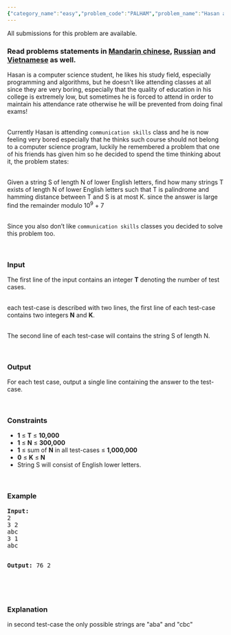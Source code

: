 ```yaml
---
{"category_name":"easy","problem_code":"PALHAM","problem_name":"Hasan and boring classes","languages_supported":{"0":"ADA","1":"ASM","2":"BASH","3":"BF","4":"C","5":"CAML","6":"CLOJ","7":"CLPS","8":"CPP 4.3.2","9":"CPP 6.3","10":"CPP14","11":"CS2","12":"D","13":"ERL","14":"FORT","15":"FS","16":"GO","17":"HASK","18":"ICK","19":"ICON","20":"JAVA","21":"JS","22":"LISP clisp","23":"LISP sbcl","24":"LUA","25":"NEM","26":"NICE","27":"NODEJS","28":"PAS fpc","29":"PAS gpc","30":"PERL","31":"PERL6","32":"PHP","33":"PIKE","34":"PRLG","35":"PYPY","36":"PYTH","37":"PYTH 3.5","38":"RUBY","39":"SCALA","40":"SCM chicken","41":"SCM guile","42":"SCM qobi","43":"ST","44":"TCL","45":"TEXT","46":"WSPC"},"max_timelimit":1,"source_sizelimit":50000,"problem_author":"kingofnumbers","problem_tester":"amrmahmoud","date_added":"26-05-2017","tags":{"0":"combinatorics","1":"cook88","2":"kingofnumbers","3":"kingofnumbers","4":"likecs","5":"medium"},"editorial_url":"https://discuss.codechef.com/problems/PALHAM","time":{"view_start_date":1511116200,"submit_start_date":1511116200,"visible_start_date":1511116200,"end_date":1735669800},"layout":"problem"}
---
```

<span class="solution-visible-txt">All submissions for this problem are available.</span><h3>Read problems statements in  <a target="_blank" 
href="http://www.codechef.com/download/translated/COOK88/mandarin/PALHAM.pdf">Mandarin chinese</a>, <a target="_blank" 
href="http://www.codechef.com/download/translated/COOK88/russian/PALHAM.pdf">Russian</a> and <a target="_blank" 
href="http://www.codechef.com/download/translated/COOK88/vietnamese/PALHAM.pdf">Vietnamese</a> as well.</h3>
<p>
Hasan is a computer science student, he likes his study field, especially programming and algorithms, but he doesn’t like attending classes at all since they are very boring, especially that the quality of education in his college is extremely low, but sometimes he is forced to attend in order to maintain his attendance rate otherwise he will be prevented from doing final exams!<br> <br>

Currently Hasan is attending `communication skills` class and he is now feeling very bored especially that he thinks such course should not belong to a computer science program, luckily he remembered a problem that one of his friends has given him so he decided to spend the time thinking about it, the problem states:<br><br>

Given a string S of length N of lower English letters, find how many strings T exists of length N of lower English letters such that T is palindrome and hamming distance between T and S is at most K. since the answer is large find the remainder modulo 10<sup>9</sup> + 7<br><br>

Since you also don’t like `communication skills` classes you decided to solve this problem too.


</p>
<p> </p>


<h3>Input</h3>
<p>The first line of the input contains an integer <b>T</b> denoting the number of test cases.<br><br>

each test-case is described with two lines, the first line of each test-case contains two integers <b>N</b> and <b>K</b>.<br><br>

The second line of each test-case will contains the string S of length N.</p>

<p> </p>

<h3>Output</h3>
<p>For each test case, output a single line containing the answer to the test-case.</p>

<p> </p>

<h3>Constraints</h3>
<ul>
<li><b>1</b> ≤ <b>T</b> ≤ <b>10,000</b></li>
<li><b>1</b> ≤ <b>N</b> ≤ <b>300,000</b></li>
<li><b>1</b> ≤ sum of <b>N</b> in all test-cases ≤ <b>1,000,000</b></li>
<li><b>0</b> ≤ <b>K</b> ≤ <b>N</b></li>
<li>String S will consist of English lower letters.</li>
</ul>
<p> </p>
<h3>Example</h3>
<pre><b>Input:</b>
2
3 2
abc
3 1
abc

<b>Output:</b>
76
2

</pre>
<p> </p>
<h3>Explanation</h3>
<p>in second test-case the only possible strings are "aba" and "cbc"</p>